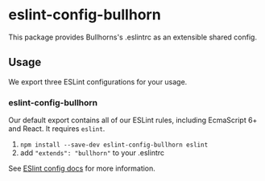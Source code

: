 # eslint-config-bullhorn

This package provides Bullhorns's .eslintrc as an extensible shared config.

## Usage

We export three ESLint configurations for your usage.

### eslint-config-bullhorn

Our default export contains all of our ESLint rules, including EcmaScript 6+
and React. It requires `eslint`.

1. `npm install --save-dev eslint-config-bullhorn eslint`
2. add `"extends": "bullhorn"` to your .eslintrc

See [ESlint config docs](http://eslint.org/docs/user-guide/configuring#extending-configuration-files)
for more information.